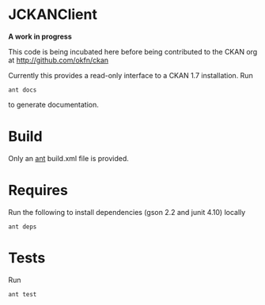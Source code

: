 JCKANClient
====

__A work in progress__

This code is being incubated here before being contributed to the CKAN org at <http://github.com/okfn/ckan>

Currently this provides a read-only interface to a CKAN 1.7 installation.
Run

```
ant docs
```

to generate documentation.


# Build

Only an [ant](http://ant.apache.org/) build.xml file is provided.

# Requires

Run the following to install dependencies (gson 2.2 and junit 4.10) locally

```
ant deps
```

# Tests

Run

```
ant test
```


